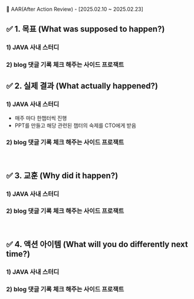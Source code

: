 📌 AAR(After Action Review) - [2025.02.10 ~ 2025.02.23]
## ✅ 1. 목표 (What was supposed to happen?)
### 1) JAVA 사내 스터디

### 2) blog 댓글 기록 체크 해주는 사이드 프로잭트

## ✅ 2. 실제 결과 (What actually happened?)
### 1) JAVA 사내 스터디
- 매주 마다 한챕터씩 진행
- PPT를 만들고 해당 관련된 챕터의 숙제를 CTO에게 받음

### 2) blog 댓글 기록 체크 해주는 사이드 프로잭트


</br>

## ✅ 3. 교훈 (Why did it happen?)
### 1) JAVA 사내 스터디

### 2) blog 댓글 기록 체크 해주는 사이드 프로잭트

</br>

## ✅ 4. 액션 아이템 (What will you do differently next time?)
### 1) JAVA 사내 스터디

### 2) blog 댓글 기록 체크 해주는 사이드 프로잭트



